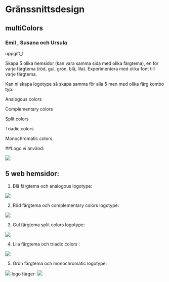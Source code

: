 # Gränssnittsdesign
## multiColors

### Emil , Susana och Ursula

 uppgift_1

Skapa 5 olika hemsidor (kan vara samma sida med olika färgtema), en för varje färgtema (röd, gul, grön, blå, lila).
Experimentera med olika font till varje färgtema.

Kan ni skapa logotype så skapa samma för alla 5 men med olika färg kombo typ.

Analogous colors

Complementary colors

Split colors

Triadic colors

Monochromatic colors

##Logo vi använd:

![](img/cat1.svg)

## 5 web hemsidor:

1. Blå färgtema och analogous logotype:

![](img/bluePalette.png)

2. Röd färgtema och complementary colors logotype:

![](img/red.png)

3. Gul färgtema split colors logotype:

![](img/orange.png)

4. Lila färgtema och triadic colors :

![](img/lila.png)

5. Grön färgtema och monochromatic logotype: 

![](img/gren.png)
logo färger:
![](img/greenLogo.png)
